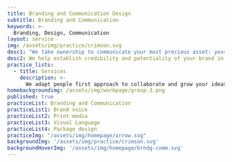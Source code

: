 ```yaml
---
title: Branding and Communication Design
subtitle: Branding and Communication
keywords: >-
  Branding, Design, Communication
layout: service
img: /assets/img/practice/crimson.svg
desc1: "We take ownership to communicate your most precious asset: your brand. We co create an identity for your brand to define your position in the market."
desc2: We help establish credibility and potentiality of your brand in the marketplace by applying our design native principles.
practice_lists:
  - title: Services
    description: >-
      We adapt people first approach to collaborate and grow your ideas into human centered products or services.
homebackgroundimg: /assets/img/workpage/group-3.png
published: true
practiceList: Branding and Communication
practiceList1: Brand voice
practiceList2: Print media
practiceList3: Visual Language
practiceList4: Package design
practiceImg: "/assets/img/homepage/arrow.svg"
backgroundImg: '/assets/img/practice/crimson.svg'
backgroundHoverImg: '/assets/img/homepage/brndg-comm.svg'
---
```

